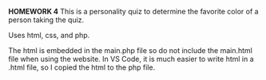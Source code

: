 **HOMEWORK 4**
This is a personality quiz to determine the favorite color of a person taking the quiz.

Uses html, css, and php.

The html is embedded in the main.php file so do not include the main.html file when using the website. In VS Code, it is much easier to write html in a .html file, so I copied the html to the php file.
